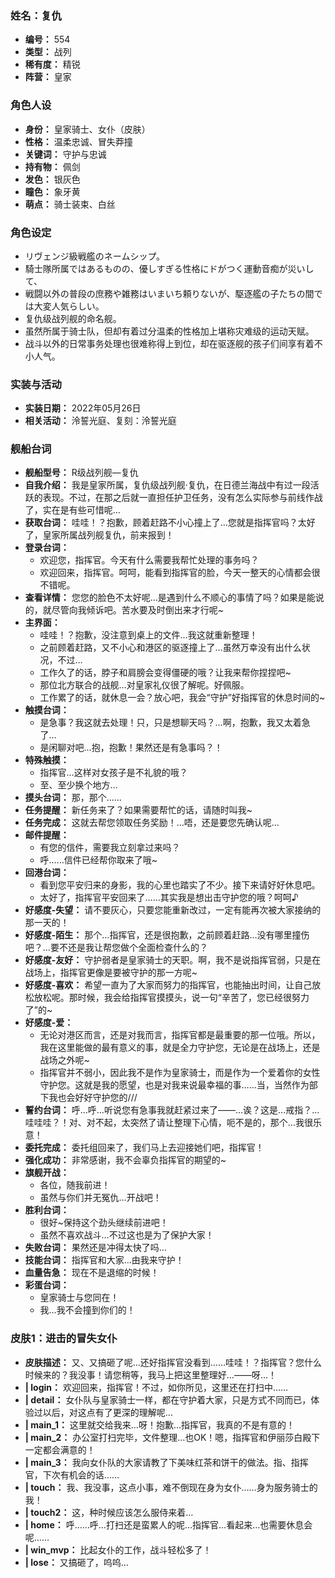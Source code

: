 ### 姓名：复仇
* **编号：** 554
* **类型：** 战列
* **稀有度：** 精锐
* **阵营：** 皇家


### 角色人设
* **身份：** 皇家骑士、女仆（皮肤）
* **性格：** 温柔忠诚、冒失莽撞
* **关键词：** 守护与忠诚
* **持有物：** 佩剑
* **发色：** 银灰色
* **瞳色：** 象牙黄
* **萌点：** 骑士装束、白丝


### 角色设定
* リヴェンジ級戦艦のネームシップ。
* 騎士隊所属ではあるものの、優しすぎる性格にドがつく運動音痴が災いして、
* 戦闘以外の普段の庶務や雑務はいまいち頼りないが、駆逐艦の子たちの間では大変人気らしい。
* 复仇级战列舰的命名舰。
* 虽然所属于骑士队，但却有着过分温柔的性格加上堪称灾难级的运动天赋。
* 战斗以外的日常事务处理也很难称得上到位，却在驱逐舰的孩子们间享有着不小人气。


### 实装与活动
* **实装日期：** 2022年05月26日
* **相关活动：** 泠誓光庭、复刻：泠誓光庭


### 舰船台词
* **舰船型号：** R级战列舰—复仇
* **自我介绍：** 我是皇家所属，复仇级战列舰·复仇，在日德兰海战中有过一段活跃的表现。不过，在那之后就一直担任护卫任务，没有怎么实际参与前线作战了，实在是有些可惜呢…
* **获取台词：** 哇哇！？抱歉，顾着赶路不小心撞上了…您就是指挥官吗？太好了，皇家所属战列舰复仇，前来报到！
* **登录台词：**
  * 欢迎您，指挥官。今天有什么需要我帮忙处理的事务吗？
  * 欢迎回来，指挥官。呵呵，能看到指挥官的脸，今天一整天的心情都会很不错呢。
* **查看详情：** 您您的脸色不太好呢…是遇到什么不顺心的事情了吗？如果是能说的，就尽管向我倾诉吧。苦水要及时倒出来才行呢~
* **主界面：**
  * 哇哇！？抱歉，没注意到桌上的文件…我这就重新整理！
  * 之前顾着赶路，又不小心和港区的驱逐撞上了…虽然万幸没有出什么状况，不过…
  * 工作久了的话，脖子和肩膀会变得僵硬的哦？让我来帮你捏捏吧~
  * 那位北方联合的战舰…对皇家礼仪很了解呢。好佩服。
  * 工作累了的话，就休息一会？放心吧，我会“守护”好指挥官的休息时间的~
* **触摸台词：**
  * 是急事？我这就去处理！只，只是想聊天吗？…啊，抱歉，我又太着急了…
  * 是闲聊对吧…抱，抱歉！果然还是有急事吗？！
* **特殊触摸：**
  * 指挥官…这样对女孩子是不礼貌的哦？
  * 至、至少换个地方…
* **摸头台词：** 那，那个……
* **任务提醒：** 新任务来了？如果需要帮忙的话，请随时叫我~
* **任务完成：** 这就去帮您领取任务奖励！…唔，还是要您先确认呢…
* **邮件提醒：**
  * 有您的信件，需要我立刻拿过来吗？
  * 呼……信件已经帮你取来了哦~
* **回港台词：**
  * 看到您平安归来的身影，我的心里也踏实了不少。接下来请好好休息吧。
  * 太好了，指挥官平安回来了……其实我是想出击守护您的哦？呵呵♪
* **好感度-失望：** 请不要灰心，只要您能重新改过，一定有能再次被大家接纳的那一天的！
* **好感度-陌生：** 那个…指挥官，还是很抱歉，之前顾着赶路…没有哪里撞伤吧？…要不还是我让帮您做个全面检查什么的？
* **好感度-友好：** 守护弱者是皇家骑士的天职。啊，我不是说指挥官弱，只是在战场上，指挥官更像是要被守护的那一方呢~
* **好感度-喜欢：** 希望一直为了大家而努力的指挥官，也能抽出时间，让自己放松放松呢。那时候，我会给指挥官摸摸头，说一句“辛苦了，您已经很努力了”的~
* **好感度-爱：**
  * 无论对港区而言，还是对我而言，指挥官都是最重要的那一位哦。所以，我在这里能做的最有意义的事，就是全力守护您，无论是在战场上，还是战场之外呢~
  * 指挥官并不弱小，因此我不是作为皇家骑士，而是作为一个爱着你的女性守护您。这就是我的愿望，也是对我来说最幸福的事……当，当然作为部下我也会好好守护您的///
* **誓约台词：** 呼…呼…听说您有急事我就赶紧过来了——…诶？这是…戒指？…哇哇哇？！对、对不起，太突然了请让整理下心情，呃不是的，那个…我很乐意！
* **委托完成：** 委托组回来了，我们马上去迎接她们吧，指挥官！
* **强化成功：** 非常感谢，我不会辜负指挥官的期望的~
* **旗舰开战：**
  * 各位，随我前进！
  * 虽然与你们并无冤仇…开战吧！
* **胜利台词：**
  * 很好~保持这个劲头继续前进吧！
  * 虽然不喜欢战斗…不过这也是为了保护大家！
* **失败台词：** 果然还是冲得太快了吗…
* **技能台词：** 指挥官和大家…由我来守护！
* **血量告急：** 现在不是退缩的时候！
* **彩蛋台词：**
  * 皇家骑士与您同在！
  * 我…我不会撞到你们的！


### 皮肤1：进击的冒失女仆
* **皮肤描述：** 又、又搞砸了呢…还好指挥官没看到……哇哇！？指挥官？您什么时候来的？我没事！请您稍等，我马上把这里整理好…——呀…！
* **| login：** 欢迎回来，指挥官！不过，如你所见，这里还在打扫中……
* **| detail：** 女仆队与皇家骑士一样，都在守护着大家，只是方式不同而已，体验过以后，对这点有了更深的理解呢…
* **| main_1：** 这里就交给我来…呀！抱歉…指挥官，我真的不是有意的！
* **| main_2：** 办公室打扫完毕，文件整理…也OK！嗯，指挥官和伊丽莎白殿下一定都会满意的！
* **| main_3：** 我向女仆队的大家请教了下美味红茶和饼干的做法。指、指挥官，下次有机会的话……
* **| touch：** 我、我没事，这点小事，难不倒现在身为女仆……身为服务骑士的我！
* **| touch2：** 这，种时候应该怎么服侍来着…
* **| home：** 呼……呼…打扫还是蛮累人的呢…指挥官…看起来…也需要休息会呢……
* **| win_mvp：** 比起女仆的工作，战斗轻松多了！
* **| lose：** 又搞砸了，呜呜…
